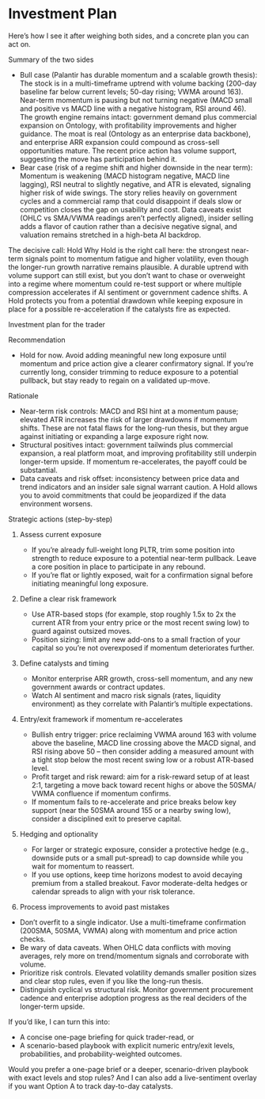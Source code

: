 # Investment Plan

Here’s how I see it after weighing both sides, and a concrete plan you can act on.

Summary of the two sides
- Bull case (Palantir has durable momentum and a scalable growth thesis): The stock is in a multi-timeframe uptrend with volume backing (200-day baseline far below current levels; 50-day rising; VWMA around 163). Near-term momentum is pausing but not turning negative (MACD small and positive vs MACD line with a negative histogram, RSI around 46). The growth engine remains intact: government demand plus commercial expansion on Ontology, with profitability improvements and higher guidance. The moat is real (Ontology as an enterprise data backbone), and enterprise ARR expansion could compound as cross-sell opportunities mature. The recent price action has volume support, suggesting the move has participation behind it.
- Bear case (risk of a regime shift and higher downside in the near term): Momentum is weakening (MACD histogram negative, MACD line lagging), RSI neutral to slightly negative, and ATR is elevated, signaling higher risk of wide swings. The story relies heavily on government cycles and a commercial ramp that could disappoint if deals slow or competition closes the gap on usability and cost. Data caveats exist (OHLC vs SMA/VWMA readings aren’t perfectly aligned), insider selling adds a flavor of caution rather than a decisive negative signal, and valuation remains stretched in a high-beta AI backdrop.

The decisive call: Hold
Why Hold is the right call here: the strongest near-term signals point to momentum fatigue and higher volatility, even though the longer-run growth narrative remains plausible. A durable uptrend with volume support can still exist, but you don’t want to chase or overweight into a regime where momentum could re-test support or where multiple compression accelerates if AI sentiment or government cadence shifts. A Hold protects you from a potential drawdown while keeping exposure in place for a possible re-acceleration if the catalysts fire as expected.

Investment plan for the trader

Recommendation
- Hold for now. Avoid adding meaningful new long exposure until momentum and price action give a clearer confirmatory signal. If you’re currently long, consider trimming to reduce exposure to a potential pullback, but stay ready to regain on a validated up-move.

Rationale
- Near-term risk controls: MACD and RSI hint at a momentum pause; elevated ATR increases the risk of larger drawdowns if momentum shifts. These are not fatal flaws for the long-run thesis, but they argue against initiating or expanding a large exposure right now.
- Structural positives intact: government tailwinds plus commercial expansion, a real platform moat, and improving profitability still underpin longer-term upside. If momentum re-accelerates, the payoff could be substantial.
- Data caveats and risk offset: inconsistency between price data and trend indicators and an insider sale signal warrant caution. A Hold allows you to avoid commitments that could be jeopardized if the data environment worsens.

Strategic actions (step-by-step)
1) Assess current exposure
   - If you’re already full-weight long PLTR, trim some position into strength to reduce exposure to a potential near-term pullback. Leave a core position in place to participate in any rebound.
   - If you’re flat or lightly exposed, wait for a confirmation signal before initiating meaningful long exposure.

2) Define a clear risk framework
   - Use ATR-based stops (for example, stop roughly 1.5x to 2x the current ATR from your entry price or the most recent swing low) to guard against outsized moves.
   - Position sizing: limit any new add-ons to a small fraction of your capital so you’re not overexposed if momentum deteriorates further.

3) Define catalysts and timing
   - Monitor enterprise ARR growth, cross-sell momentum, and any new government awards or contract updates.
   - Watch AI sentiment and macro risk signals (rates, liquidity environment) as they correlate with Palantir’s multiple expectations.

4) Entry/exit framework if momentum re-accelerates
   - Bullish entry trigger: price reclaiming VWMA around 163 with volume above the baseline, MACD line crossing above the MACD signal, and RSI rising above 50 – then consider adding a measured amount with a tight stop below the most recent swing low or a robust ATR-based level.
   - Profit target and risk reward: aim for a risk-reward setup of at least 2:1, targeting a move back toward recent highs or above the 50SMA/ VWMA confluence if momentum confirms.
   - If momentum fails to re-accelerate and price breaks below key support (near the 50SMA around 155 or a nearby swing low), consider a disciplined exit to preserve capital.

5) Hedging and optionality
   - For larger or strategic exposure, consider a protective hedge (e.g., downside puts or a small put-spread) to cap downside while you wait for momentum to reassert.
   - If you use options, keep time horizons modest to avoid decaying premium from a stalled breakout. Favor moderate-delta hedges or calendar spreads to align with your risk tolerance.

6) Process improvements to avoid past mistakes
- Don’t overfit to a single indicator. Use a multi-timeframe confirmation (200SMA, 50SMA, VWMA) along with momentum and price action checks.
- Be wary of data caveats. When OHLC data conflicts with moving averages, rely more on trend/momentum signals and corroborate with volume.
- Prioritize risk controls. Elevated volatility demands smaller position sizes and clear stop rules, even if you like the long-run thesis.
- Distinguish cyclical vs structural risk. Monitor government procurement cadence and enterprise adoption progress as the real deciders of the longer-term upside.

If you’d like, I can turn this into:
- A concise one-page briefing for quick trader-read, or
- A scenario-based playbook with explicit numeric entry/exit levels, probabilities, and probability-weighted outcomes.

Would you prefer a one-page brief or a deeper, scenario-driven playbook with exact levels and stop rules? And I can also add a live-sentiment overlay if you want Option A to track day-to-day catalysts.
